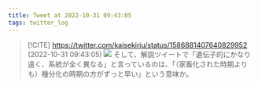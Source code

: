 ```yaml
---
title: Tweet at 2022-10-31 09:43:05
tags: twitter_log
---
```


> [!CITE] https://twitter.com/kaisekiriu/status/1586881407640829952 (2022-10-31 09:43:05)
> ![](https://twitter.com/kaisekiriu/status/1586881407640829952)
> そして、解説ツイートで「遺伝子的にかなり遠く、系統が全く異なる」と言っているのは、「（家畜化された時期よりも）種分化の時期の方がずっと早い」という意味か。
